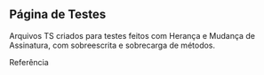 ## Página de Testes

Arquivos TS criados para testes feitos com Herança e Mudança de Assinatura,
com sobreescrita e sobrecarga de métodos.

Referência